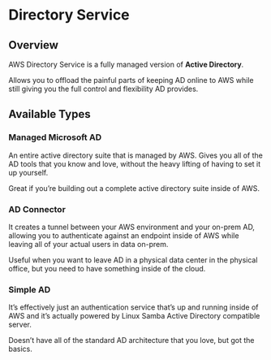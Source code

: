 # Directory Service

## Overview

AWS Directory Service is a fully managed version of **Active Directory**.

Allows you to offload the painful parts of keeping AD online to AWS while still giving you the full control and flexibility AD provides.


## Available Types

### Managed Microsoft AD

An entire active directory suite that is managed by AWS. Gives you all of the AD tools that you know and love, without the heavy lifting of having to set it up yourself. 

Great if you’re building out a complete active directory suite inside of AWS.


### AD Connector

It creates a tunnel between your AWS environment and your on-prem AD, allowing you to authenticate against an endpoint inside of AWS while leaving all of your actual users in data on-prem.

Useful when you want to leave AD in a physical data center in the physical office, but you need to have something inside of the cloud.


### Simple AD

It’s effectively just an authentication service that’s up and running inside of AWS and it’s actually powered by Linux Samba Active Directory compatible server.

Doesn’t have all of the standard AD architecture that you love, but got the basics.